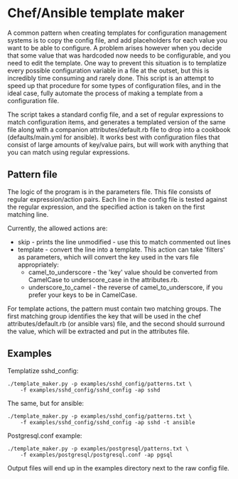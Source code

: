 # Chef/Ansible template maker

A common pattern when creating templates for configuration management systems
is to copy the config file, and add placeholders for each value you want to
be able to configure. A problem arises however when you decide that some value
that was hardcoded now needs to be configurable, and you need to edit the
template. One way to prevent this situation is to templatize every possible
configuration variable in a file at the outset, but this is incredibly time
consuming and rarely done. This script is an attempt to speed up that
procedure for some types of configuration files, and in the ideal case, fully
automate the process of making a template from a configuration file.

The script takes a standard config file, and a set of regular expressions to
match configuration items, and generates a templated version of the same file
along with a companion attributes/default.rb file to drop into a cookbook
(defaults/main.yml for ansible). It works best with configuration files that
consist of large amounts of key/value pairs, but will work with anything that
you can match using regular expressions.

## Pattern file

The logic of the program is in the parameters file. This file consists of
regular expression/action pairs. Each line in the config file is tested
against the regular expression, and the specified action is taken on the first
matching line.

Currently, the allowed actions are:

 * skip - prints the line unmodified - use this to match commented out lines
 * template - convert the line into a template. This action can take 'filters'
   as parameters, which will convert the key used in the vars file
   appropriately:
   * camel_to_underscore - the 'key' value should be converted from CamelCase
     to underscore_case in the attributes.rb.
   * underscore_to_camel - the reverse of camel_to_underscore, if you prefer
     your keys to be in CamelCase.

For template actions, the pattern must contain two matching groups. The first
matching group identifies the key that will be used in the chef
attributes/default.rb (or ansible vars) file, and the second should surround
the value, which will be extracted and put in the attributes file.

## Examples

Templatize sshd_config:

    ./template_maker.py -p examples/sshd_config/patterns.txt \
        -f examples/sshd_config/sshd_config -ap sshd

The same, but for ansible:

    ./template_maker.py -p examples/sshd_config/patterns.txt \
        -f examples/sshd_config/sshd_config -ap sshd -t ansible

Postgresql.conf example:

    ./template_maker.py -p examples/postgresql/patterns.txt \
        -f examples/postgresql/postgresql.conf -ap pgsql

Output files will end up in the examples directory next to the raw config file.
